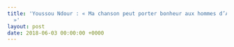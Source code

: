 ```yaml
---
title: 'Youssou Ndour : « Ma chanson peut porter bonheur aux hommes d’Aliou Cissé
  »'
layout: post
date: 2018-06-03 00:00:00 +0000
---
```

